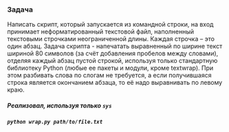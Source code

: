 ### Задача

Написать скрипт, который запускается из командной строки, на вход принимает неформатированный текстовой файл, наполненный текстовыми строчками неограниченной длины.
Каждая строчка – это один абзац.
Задача скрипта - напечатать выравненный по ширине текст шириной 80 символов (за счёт добавления пробелов между словами), отделяя каждый абзац пустой строкой, используя только стандартную библиотеку Python (любые ее пакеты и модули, кроме textwrap).
При этом разбивать слова по слогам не требуется, а если получившаяся строка является окончанием абзаца, то её надо выравнивать по левому краю.

##### Реализовал, используя только `sys`
##### `python wrap.py path/to/file.txt`
